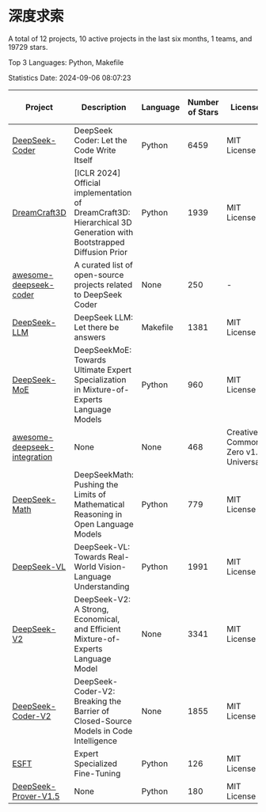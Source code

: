 # 深度求索

A total of 12 projects, 10 active projects in the last six months, 1 teams, and 19729 stars.

Top 3 Languages: Python, Makefile

Statistics Date: 2024-09-06 08:07:23

| Project | Description | Language | Number of Stars | License | Creation Date | Last Updated Date | Last Pushed Date |
| --- | --- | --- | --- | --- | --- | --- | --- |
| [DeepSeek-Coder](https://github.com/deepseek-ai/DeepSeek-Coder) | DeepSeek Coder: Let the Code Write Itself | Python | 6459 | MIT License | 2023-10-20 | 2024-09-06 | 2024-05-21 |
| [DreamCraft3D](https://github.com/deepseek-ai/DreamCraft3D) | [ICLR 2024] Official implementation of DreamCraft3D: Hierarchical 3D Generation with Bootstrapped Diffusion Prior | Python | 1939 | MIT License | 2023-10-23 | 2024-09-05 | 2024-08-21 |
| [awesome-deepseek-coder](https://github.com/deepseek-ai/awesome-deepseek-coder) | A curated list of open-source projects related to DeepSeek Coder | None | 250 | - | 2023-11-06 | 2024-09-02 | 2024-04-03 |
| [DeepSeek-LLM](https://github.com/deepseek-ai/DeepSeek-LLM) | DeepSeek LLM: Let there be answers | Makefile | 1381 | MIT License | 2023-11-29 | 2024-09-05 | 2024-02-04 |
| [DeepSeek-MoE](https://github.com/deepseek-ai/DeepSeek-MoE) | DeepSeekMoE: Towards Ultimate Expert Specialization in Mixture-of-Experts Language Models | Python | 960 | MIT License | 2024-01-02 | 2024-09-05 | 2024-01-16 |
| [awesome-deepseek-integration](https://github.com/deepseek-ai/awesome-deepseek-integration) | None | None | 468 | Creative Commons Zero v1.0 Universal | 2024-01-11 | 2024-09-06 | 2024-08-31 |
| [DeepSeek-Math](https://github.com/deepseek-ai/DeepSeek-Math) | DeepSeekMath: Pushing the Limits of Mathematical Reasoning in Open Language Models | Python | 779 | MIT License | 2024-02-05 | 2024-09-05 | 2024-04-15 |
| [DeepSeek-VL](https://github.com/deepseek-ai/DeepSeek-VL) | DeepSeek-VL: Towards Real-World Vision-Language Understanding | Python | 1991 | MIT License | 2024-03-07 | 2024-09-06 | 2024-04-24 |
| [DeepSeek-V2](https://github.com/deepseek-ai/DeepSeek-V2) | DeepSeek-V2: A Strong, Economical, and Efficient Mixture-of-Experts Language Model | None | 3341 | MIT License | 2024-04-22 | 2024-09-06 | 2024-08-10 |
| [DeepSeek-Coder-V2](https://github.com/deepseek-ai/DeepSeek-Coder-V2) | DeepSeek-Coder-V2: Breaking the Barrier of Closed-Source Models in Code Intelligence | None | 1855 | MIT License | 2024-06-14 | 2024-09-06 | 2024-07-03 |
| [ESFT](https://github.com/deepseek-ai/ESFT) | Expert Specialized Fine-Tuning | Python | 126 | MIT License | 2024-07-04 | 2024-09-05 | 2024-08-12 |
| [DeepSeek-Prover-V1.5](https://github.com/deepseek-ai/DeepSeek-Prover-V1.5) | None | Python | 180 | MIT License | 2024-08-15 | 2024-09-06 | 2024-08-16 |
